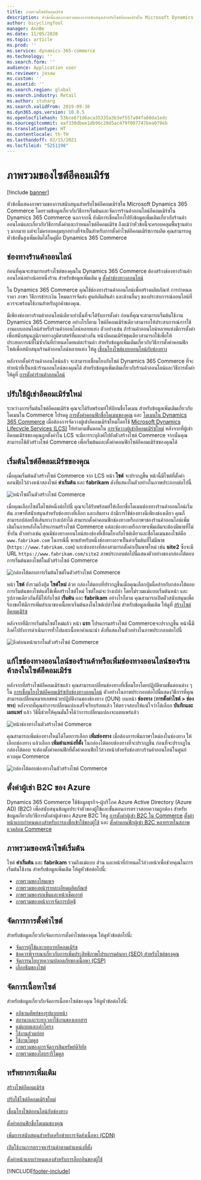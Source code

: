 ```yaml
---
title: ภาพรวมไซต์อีคอมเมิร์ซ
description: หัวข้อนี้แสดงภาพรวมของการสนับสนุนสำหรับไซต์อีคอมเมิร์ซใน Microsoft Dynamics 365 Commerce
author: bicyclingfool
manager: AnnBe
ms.date: 11/05/2020
ms.topic: article
ms.prod: ''
ms.service: dynamics-365-commerce
ms.technology: ''
ms.search.form: ''
audience: Application user
ms.reviewer: josaw
ms.custom: ''
ms.assetid: ''
ms.search.region: global
ms.search.industry: Retail
ms.author: stuharg
ms.search.validFrom: 2019-09-30
ms.dyn365.ops.version: 10.0.5
ms.openlocfilehash: 53bce671d6aca35335a3b3ef557a94fa60da1edc
ms.sourcegitcommit: eaf330dbee1db96c20d5ac479f007747bea079eb
ms.translationtype: HT
ms.contentlocale: th-TH
ms.lasthandoff: 02/15/2021
ms.locfileid: "5251198"
---
```

# <a name="e-commerce-site-overview"></a>ภาพรวมของไซต์อีคอมเมิร์ซ

[!include [banner](includes/banner.md)]

หัวข้อนี้แสดงภาพรวมของการสนับสนุนสำหรับไซต์อีคอมเมิร์ซใน Microsoft Dynamics 365 Commerce โดยรวมข้อมูลเกี่ยวกับวิธีการเริ่มต้นและจัดการร้านค้าออนไลน์อีคอมเมิร์ซใน Dynamics 365 Commerce นอกจากนี้ ยังมีการเชื่อมโยงไปยังข้อมูลเพิ่มเติมเกี่ยวกับร้านค้าออนไลน์และเกี่ยวกับวิธีการตั้งค่าและกำหนดไซต์อีคอมเมิร์ซ ถึงแม้ว่าหัวข้อนี้จะครอบคลุมพื้นฐานต่าง ๆ มากมาย แต่จะไม่ครอบคลุมทุกอย่างที่จำเป็นสำหรับการตั้งค่าไซต์อีคอมเมิร์ซการผลิต คุณสามารถดูหัวข้อขั้นสูงเพิ่มเติมได้ในคู่มือ Dynamics 365 Commerce

## <a name="online-store-channel"></a>ช่องทางร้านค้าออนไลน์

ก่อนที่คุณจะสามารถสร้างไซต์ของคุณใน Dynamics 365 Commerce ต้องสร้างช่องทางร้านค้าออนไลน์อย่างน้อยหนึ่งร้าน สำหรับข้อมูลเพิ่มเติม ดู [ตั้งค่าช่องทางออนไลน์](channel-setup-online.md) 

ใน Dynamics 365 Commerce คุณใช้ช่องทางร้านค้าออนไลน์เพื่อสร้างผลิตภัณฑ์ การกำหนดราคา ภาษา วิธีการชำระเงิน โหมดการจัดส่ง ศูนย์เติมสินค้า และด้านอื่นๆ ของประสบการณ์ออนไลน์ที่ควรจะพร้อมใช้งานสำหรับลูกค้าของคุณ.

มีเพียงช่องทางร้านค้าออนไลน์เดียวเท่านั้นที่จะได้รับการตั้งค่า ก่อนที่คุณจะสามารถเริ่มต้นใช้งาน Dynamics 365 Commerce อย่างไรก็ตาม ไซต์อีคอมเมิร์ซเดียวสามารถให้ประสบการณ์การใช้งานแบบออนไลน์สำหรับร้านค้าออนไลน์หลายแห่ง ตัวอย่างเช่น ถ้าร้านค้าออนไลน์หลายแห่งมีการตั้งค่าเพื่อสนับสนุนภูมิภาคทางภูมิศาสตร์ที่แตกต่างกัน หน้าอีคอมเมิร์ซชุดเดียวสามารถใช้เพื่อให้ประสบการณ์ที่ไม่ซ้ำกันที่กำหนดโดยแต่ละร้านค้า สำหรับข้อมูลเพิ่มเติมเกี่ยวกับวิธีการตั้งค่าคอนฟิกไซต์เพื่อสนับสนุนร้านค้าออนไลน์หลายแห่ง ให้ดู [เชื่อมโยงไซต์แบบออนไลน์กับช่องทาง](associate-site-online-store.md)

หลังจากตั้งค่าร้านค้าออนไลน์แล้ว จะสามารถเชื่อมโยงกับไซต์ Dynamics 365 Commerce ที่จะทำหน้าที่เป็นหน้าร้านออนไลน์ของคุณได้ สำหรับข้อมูลเพิ่มเติมเกี่ยวกับร้านค้าออนไลน์และวิธีการตั้งค่า ให้ดูที่ [การตั้งค่าร้านค้าออนไลน์](https://docs.microsoft.com/dynamics365/unified-operations/retail/online-stores)

## <a name="deploy-a-new-e-commerce-tenant"></a>ปรับใช้ผู้เช่าอีคอมเมิร์ซใหม่

ระหว่างการเริ่มต้นไซต์อีคอมเมิร์ซ คุณจะได้รับพร้อมท์ให้ป้อนชื่อโดเมน สำหรับข้อมูลเพิ่มเติมเกี่ยวกับโดเมนใน Commerce โปรดดู [การตั้งค่าคอนฟิกชื่อโดเมนของคุณ](configure-your-domain-name.md) และ [โดเมนใน Dynamics 365 Commerce](domains-commerce.md) เมื่อต้องการจัดวางผู้เช่าอีคอมเมิร์ซใหม่โดยใช้ [Microsoft Dynamics Lifecycle Services (LCS)](https://docs.microsoft.com/dynamics365/unified-operations/dev-itpro/lifecycle-services/lcs-user-guide) ให้ทำตามขั้นตอนใน [การจัดวางผู้เช่าอีคอมเมิร์ซใหม่](deploy-ecommerce-site.md) หลังจากที่ผู้เช่าอีคอมเมิร์ซของคุณถูกตั้งค่าใน LCS จะมีการระบุลิงค์ไปยังตัวสร้างไซต์ Commerce จากนั้นคุณสามารถใช้ตัวสร้างไซต์ Commerce เพื่อเริ่มต้นและตั้งค่าคอนฟิกไซต์อีคอมเมิร์ซของคุณได้

## <a name="initialize-your-e-commerce-site"></a>เริ่มต้นไซต์อีคอมเมิร์ซของคุณ

เมื่อคุณเริ่มต้นตัวสร้างไซต์ Commerce จาก LCS หน้า **ไซต์** จะปรากฏขึ้น หน้านี้มีไซต์ที่ตั้งค่าคอนฟิกไว้ล่วงหน้าสองไซต์ **ค่าเริ่มต้น** และ **fabrikam** ดังที่แสดงในตัวอย่างในภาพประกอบต่อไปนี้

![หน้าไซต์ในตัวสร้างไซต์ Commerce](media/e-commerce-site-01.png)

เมื่อคุณเลือกไซต์ใดไซต์หนึ่งต่อไปนี้ คุณจะได้รับพร้อมท์ให้เลือกชื่อโดเมนช่องทางร้านค้าออนไลน์เริ่มต้น ภาษาที่สนับสนุนสำหรับช่องทางที่เลือก และเส้นทาง ถ้ามีการใช้ช่องทางนีเพียงช่องเดียว คุณก็สามารถปล่อยให้เส้นทางว่างเปล่าได้ สามารถตั้งค่าคอนฟิกช่องทางหรือภาษาของร้านค้าออนไลน์เพิ่มเติมในภายหลังในโปรแกรมสร้างไซต์ Commerce แต่ละช่องทางหรือภาษาเพิ่มเติมจะต้องมีพาธที่ไม่ซ้ำกัน ตัวอย่างเช่น คุณมีช่องทางออนไลน์สองช่องที่เชื่อมโยงกับไซต์เดียวและชื่อโดเมนของไซต์คือ `www.fabrikam.com` ในกรณีนี้ พาธสำหรับหนึ่งช่องทางอาจเป็นค่าเริ่มต้นที่ไม่มีพาธ (`https://www.fabrikam.com`) และช่องทางที่สองสามารถตั้งค่าเป็นพาธใหม่ เช่น **site2** ซึ่งจะมี URL `https://www.fabrikam.com/site2` ภาพประกอบต่อไปนี้แสดงตัวอย่างของกล่องโต้ตอบการเริ่มต้นของไซต์ในตัวสร้างไซต์ Commerce

![กล่องโต้ตอบการเริ่มต้นไซต์ในตัวสร้างไซต์ Commerce](media/e-commerce-site-02.png)

หน้า **ไซต์** ยังรวมถึงปุ่ม **ไซต์ใหม่** ด้วย กล่องโต้ตอบที่ปรากฏขึ้นเมื่อคุณเลือกปุ่มนี้คล้ายกับกล่องโต้ตอบการเริ่มต้นของไซต์แต่ใช้เพื่อสร้างไซต์ใหม่ ไซต์ใหม่จะว่างเปล่า โดยไม่รวมแม่แบบเริ่มต้นหน้า และรูปภาพเดียวกันที่มีให้กับไซต์ **เริ่มต้น** และ **fabrikam** อย่างไรก็ตาม คุณสามารถเปิดตั๋วสนับสนุนเพื่อร้องขอให้มีการเพิ่มสำเนาของเนื้อหาเริ่มต้นลงในไซต์เปล่าใหม่ สำหรับข้อมูลเพิ่มเติม ให้ดูที่ [สร้างไซต์อีคอมเมิร์ซ](create-ecommerce-site.md)

หลังจากที่มีการเริ่มต้นไซต์ใหม่แล้ว หน้า **แรก** โปรแกรมสร้างไซต์ Commerceจะปรากฏขึ้น หน้านี้มีลิงค์ไปยังการดำเนินการทั่วไปและเนื้อหาคำแนะนำ ดังที่แสดงในตัวอย่างในภาพประกอบต่อไปนี้

![ลิงค์บนหน้าแรกในตัวสร้างไซต์ Commerce](media/e-commerce-site-03.png)

## <a name="modify-online-store-channels-or-add-online-store-channels-to-an-e-commerce-site"></a>แก้ไขช่องทางออนไลน์ของร้านค้าหรือเพิ่มช่องทางออนไลน์ของร้านค้าลงในไซต์อีคอมเมิร์ซ

หลังจากที่สร้างไซต์อีคอมเมิร์ซแล้ว คุณสามารถเปลี่ยนช่องทางที่เชื่อมโยงโดยปฏิบัติตามขั้นตอนต่าง ๆ ใน [การเชื่อมโยงไซต์อีคอมเมิร์ซกับช่องทางออนไลน์](associate-site-online-store.md) ตัวอย่างในภาพประกอบต่อไปนี้แสดงวิธีการที่คุณสามารถเปลี่ยนหมายเลขหน่วยปฏิบัติงานของช่องทาง (OUN) บนหน้า **ช่องทาง** (**การตั้งค่าไซต์ \> ช่องทาง**) หลังจากที่คุณทำการเปลี่ยนแปลงเสร็จเรียบร้อยแล้ว ให้ตรวจสอบให้แน่ใจว่าได้เลือก **บันทึกและเผยแพร่** แล้ว วิธีนี้ช่วยให้คุณมั่นใจได้ว่าการเปลี่ยนแปลงจะเผยแพร่แล้ว

![หน้าช่องทางในตัวสร้างไซต์ Commerce](media/e-commerce-site-04.png)

คุณสามารถเพิ่มช่องทางใหม่ได้โดยการเลือก **เพิ่มช่องทาง** เมื่อต้องการเพิ่มภาษาใหม่ลงในช่องทาง ให้เลือกช่องทาง แล้วเลือก **เพิ่มตำแหน่งที่ตั้ง** ในกล่องโต้ตอบช่องทางที่จะปรากฏขึ้น ก่อนที่จะปรากฏในกล่องโต้ตอบ จะต้องตั้งค่าคอนฟิกที่ตั้งค่าคอนฟิกไว้ล่วงหน้าสำหรับช่องทางร้านค้าออนไลน์ในศูนย์ควบคุม Commerce

![กล่องโต้ตอบช่องทางในตัวสร้างไซต์ Commerce](media/e-commerce-site-05.png)

## <a name="set-up-an-azure-b2c-tenant"></a>ตั้งค่าผู้เช่า B2C ของ Azure

Dynamics 365 Commerce ใช้ข้อมูลธุรกิจ-ผู้บริโภค Azure Active Directory (Azure AD) (B2C) เพื่อสนับสนุนข้อมูลประจำตัวของผู้ใช้และขั้นตอนการตรวจสอบความถูกต้อง สำหรับข้อมูลเกี่ยวกับวิธีการตั้งค่าผู้เช่าของ Azure B2C ให้ดู [การตั้งค่าผู้เช่า B2C ใน Commerce](set-up-b2c-tenant.md) [ตั้งค่าหน้าแบบกำหนดเองสำหรับการลงชื่อเข้าใช้ของผู้ใช้](custom-pages-user-logins.md) และ [ตั้งค่าคอนฟิกผู้เช่า B2C หลายรายในสภาพแวดล้อม Commerce](configure-multi-b2c-tenants.md)

## <a name="overview-of-the-default-site-pages"></a>ภาพรวมของหน้าไซต์เริ่มต้น

ไซต์ **ค่าเริ่มต้น** และ **fabrikam** รวมถึงแม่แบบ ส่วน และหน้าที่กำหนดไว้ล่วงหน้าเพื่อช่วยคุณในการเริ่มต้นใช้งาน สำหรับข้อมูลเพิ่มเติม ให้ดูหัวข้อต่อไปนี้:

- [ภาพรวมของโฮมเพจ](quick-tour-home-page.md)
- [ภาพรวมของหน้ารายละเอียดผลิตภัณฑ์](quick-tour-pdp.md)
- [ภาพรวมของรถเข็นและหน้าเช็คเอาท์](quick-tour-cart-checkout.md)
- [ภาพรวมของหน้าการจัดการบัญชี](quick-tour-account-management.md)

## <a name="manage-site-settings"></a>จัดการการตั้งค่าไซต์

สำหรับข้อมูลเกี่ยวกับจัดการการตั้งค่าไซต์ของคุณ ให้ดูหัวข้อต่อไปนี้:

- [จัดการผู้ใช้และบทบาทอีคอมเมิร์ซ](manage-ecommerce-users-roles.md)
- [ข้อควรพิจารณาเกี่ยวกับการเพิ่มประสิทธิภาพโปรแกรมค้นหา (SEO) สำหรับไซต์ของคุณ](/search-engine-optimization-considerations.md)
- [จัดการนโยบายความปลอดภัยของเนื้อหา (CSP)](manage-csp.md)
- [เลือกธีมของไซต์](select-site-theme.md)

## <a name="manage-site-content"></a>จัดการเนื้อหาไซต์

สำหรับข้อมูลเกี่ยวกับจัดการเนื้อหาไซต์ของคุณ ให้ดูหัวข้อต่อไปนี้:

- [อภิธานศัพท์ของรูปแบบหน้า](page-elements-overview.md)
- [สถานะและระยะเวลาใช้งานของเอกสาร](document-states-overview.md)
- [แม่แบบและเค้าโครง](templates-layouts-overview.md)
- [ใช้งานส่วนย่อย](work-with-fragments.md)
- [ใช้งานโมดูล](work-with-modules.md)
- [ภาพรวมของการจัดการสินทรัพย์ดิจิทัล](dam-overview.md)
- [ภาพรวมของไลบรารีโมดูล](starter-kit-overview.md)

## <a name="additional-resources"></a>ทรัพยากรเพิ่มเติม

[สร้างไซต์อีคอมเมิร์ซ](create-ecommerce-site.md)

[ปรับใช้ไซต์อีคอมเมิร์ซใหม่](deploy-ecommerce-site.md)

[เชื่อมโยงไซต์ออนไลน์กับช่องทาง](associate-site-online-store.md)

[ตั้งค่าคอนฟิกชื่อโดเมนของคุณ](configure-your-domain-name.md)

[เพิ่มการสนับสนุนสำหรับเครือข่ายการจัดส่งเนื้อหา (CDN)](add-cdn-support.md)

[เปิดใช้งานการตรวจหาร้านค้าตามตำแหน่งที่ตั้ง](enable-store-detection.md)

[ตั้งค่าหน้าแบบกำหนดเองสำหรับการล็อกอินของผู้ใช้](custom-pages-user-logins.md)


[!INCLUDE[footer-include](../includes/footer-banner.md)]